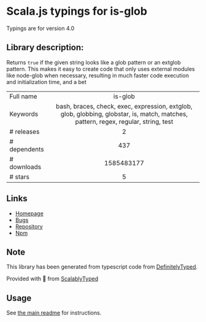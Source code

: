 
# Scala.js typings for is-glob

Typings are for version 4.0

## Library description:
Returns `true` if the given string looks like a glob pattern or an extglob pattern. This makes it easy to create code that only uses external modules like node-glob when necessary, resulting in much faster code execution and initialization time, and a bet

|                    |                 |
| ------------------ | :-------------: |
| Full name          | is-glob |
| Keywords           | bash, braces, check, exec, expression, extglob, glob, globbing, globstar, is, match, matches, pattern, regex, regular, string, test |
| # releases         | 2 |
| # dependents       | 437 |
| # downloads        | 1585483177 |
| # stars            | 5 |

## Links
- [Homepage](https://github.com/micromatch/is-glob)
- [Bugs](https://github.com/micromatch/is-glob/issues)
- [Repository](https://github.com/micromatch/is-glob)
- [Npm](https://www.npmjs.com/package/is-glob)
    


## Note
This library has been generated from typescript code from [DefinitelyTyped](https://definitelytyped.org).

Provided with :purple_heart: from [ScalablyTyped](https://github.com/oyvindberg/ScalablyTyped)

## Usage
See [the main readme](../../readme.md) for instructions.


